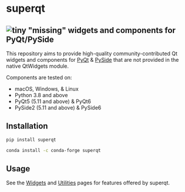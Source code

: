 # superqt

## ![tiny](https://user-images.githubusercontent.com/1609449/120636353-8c3f3800-c43b-11eb-8732-a14dec578897.png) "missing" widgets and components for PyQt/PySide

This repository aims to provide high-quality community-contributed Qt widgets
and components for [PyQt](https://riverbankcomputing.com/software/pyqt/) &
[PySide](https://www.qt.io/qt-for-python) that are not provided in the native
QtWidgets module.

Components are tested on:

- macOS, Windows, & Linux
- Python 3.8 and above
- PyQt5 (5.11 and above) & PyQt6
- PySide2 (5.11 and above) & PySide6

## Installation

```bash
pip install superqt
```

```bash
conda install -c conda-forge superqt
```

## Usage

See the [Widgets](./widgets/index.md) and [Utilities](./utilities/index.md) pages for features offered by superqt.
